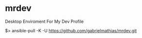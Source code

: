 # mrdev
Desktop Enviroment For My Dev Profile

$>  ansible-pull -K -U https://github.com/gabrielmathias/mrdev.git

